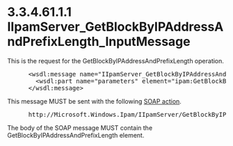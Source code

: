 <html dir="LTR" xmlns:mshelp="http://msdn.microsoft.com/mshelp" xmlns:ddue="http://ddue.schemas.microsoft.com/authoring/2003/5" xmlns:xlink="http://www.w3.org/1999/xlink" xmlns:tool="http://www.microsoft.com/tooltip">
 <body>
 <div id="header">
 <h1 class="heading">3.3.4.61.1.1 IIpamServer_GetBlockByIPAddressAndPrefixLength_InputMessage</h1>
 </div>
 <div id="mainSection">
 <div id="mainBody">
 <div id="allHistory" class="saveHistory"></div>
 <div id="sectionSection0" class="section" name="collapseableSection">
 

<p>This is the request for the
GetBlockByIPAddressAndPrefixLength operation.</p>

<dl>
<dd>
<div><pre> &lt;wsdl:message name=&quot;IIpamServer_GetBlockByIPAddressAndPrefixLength_InputMessage&quot;&gt;
   &lt;wsdl:part name=&quot;parameters&quot; element=&quot;ipam:GetBlockByIPAddressAndPrefixLength&quot; /&gt;
 &lt;/wsdl:message&gt;
</pre></div>
</dd></dl>

<p>This message MUST be sent with the following <a href="21b4a631-8f28-420f-822f-c5f879d5046e.md#gt_c1358651-96c1-4ce0-8e1f-b0b7a94145e3">SOAP action</a>.</p>

<dl>
<dd>
<div><pre> http://Microsoft.Windows.Ipam/IIpamServer/GetBlockByIPAddressAndPrefixLength
</pre></div>
</dd></dl>

<p>The body of the SOAP message MUST contain the
GetBlockByIPAddressAndPrefixLength element.</p>


 </div>
 </div>
 </div>
 </body>
</html>